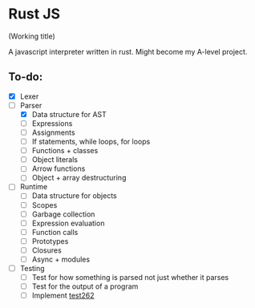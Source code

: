 # Rust JS
(Working title)

A javascript interpreter written in rust. Might become my A-level project.

## To-do:
 - [x] Lexer
 - [ ] Parser
   - [x] Data structure for AST
   - [ ] Expressions
   - [ ] Assignments
   - [ ] If statements, while loops, for loops
   - [ ] Functions + classes
   - [ ] Object literals
   - [ ] Arrow functions
   - [ ] Object + array destructuring
 - [ ] Runtime
   - [ ] Data structure for objects
   - [ ] Scopes
   - [ ] Garbage collection
   - [ ] Expression evaluation
   - [ ] Function calls
   - [ ] Prototypes
   - [ ] Closures
   - [ ] Async + modules
 - [ ] Testing
   - [ ] Test for how something is parsed not just whether it parses
   - [ ] Test for the output of a program
   - [ ] Implement [test262](https://github.com/tc39/test262)